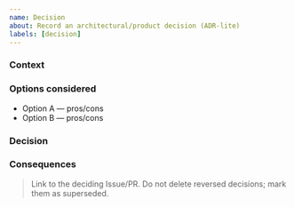 ```yaml
---
name: Decision
about: Record an architectural/product decision (ADR‑lite)
labels: [decision]
---
```


### Context

### Options considered
- Option A — pros/cons
- Option B — pros/cons

### Decision

### Consequences

> Link to the deciding Issue/PR. Do not delete reversed decisions; mark them as superseded.
